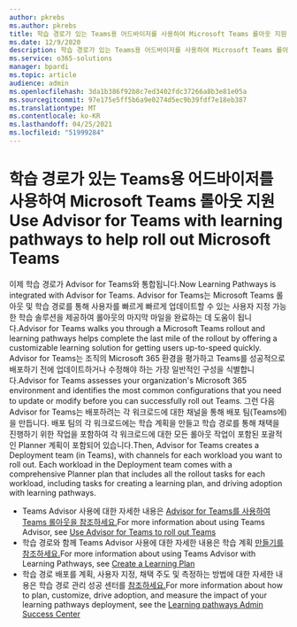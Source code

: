 ```yaml
---
author: pkrebs
ms.author: pkrebs
title: 학습 경로가 있는 Teams용 어드바이저를 사용하여 Microsoft Teams 롤아웃 지원
ms.date: 12/9/2020
description: 학습 경로가 있는 Teams용 어드바이저를 사용하여 Microsoft Teams 롤아웃 지원
ms.service: o365-solutions
manager: bpardi
ms.topic: article
audience: admin
ms.openlocfilehash: 3da1b386f92b8c7ed3402fdc37266a8b3e81e05a
ms.sourcegitcommit: 97e175e5ff5b6a9e0274d5ec9b39fdf7e18eb387
ms.translationtype: MT
ms.contentlocale: ko-KR
ms.lasthandoff: 04/25/2021
ms.locfileid: "51999284"
---
```

# <a name="use-advisor-for-teams-with-learning-pathways-to-help-roll-out-microsoft-teams"></a><span data-ttu-id="dc0fa-103">학습 경로가 있는 Teams용 어드바이저를 사용하여 Microsoft Teams 롤아웃 지원</span><span class="sxs-lookup"><span data-stu-id="dc0fa-103">Use Advisor for Teams with learning pathways to help roll out Microsoft Teams</span></span>
<span data-ttu-id="dc0fa-104">이제 학습 경로가 Advisor for Teams와 통합됩니다.</span><span class="sxs-lookup"><span data-stu-id="dc0fa-104">Now Learning Pathways is integrated with Advisor for Teams.</span></span> <span data-ttu-id="dc0fa-105">Advisor for Teams는 Microsoft Teams 롤아웃 및 학습 경로를 통해 사용자를 빠르게 빠르게 업데이트할 수 있는 사용자 지정 가능한 학습 솔루션을 제공하여 롤아웃의 마지막 마일을 완료하는 데 도움이 됩니다.</span><span class="sxs-lookup"><span data-stu-id="dc0fa-105">Advisor for Teams walks you through a Microsoft Teams rollout and learning pathways helps complete the last mile of the rollout by offering a customizable learning solution for getting users up-to-speed quickly.</span></span> <span data-ttu-id="dc0fa-106">Advisor for Teams는 조직의 Microsoft 365 환경을 평가하고 Teams를 성공적으로 배포하기 전에 업데이트하거나 수정해야 하는 가장 일반적인 구성을 식별합니다.</span><span class="sxs-lookup"><span data-stu-id="dc0fa-106">Advisor for Teams assesses your organization's Microsoft 365 environment and identifies the most common configurations that you need to update or modify before you can successfully roll out Teams.</span></span> <span data-ttu-id="dc0fa-107">그런 다음 Advisor for Teams는 배포하려는 각 워크로드에 대한 채널을 통해 배포 팀(Teams에)을 만듭니다. 배포 팀의 각 워크로드에는 학습 계획을 만들고 학습 경로를 통해 채택을 진행하기 위한 작업을 포함하여 각 워크로드에 대한 모든 롤아웃 작업이 포함된 포괄적인 Planner 계획이 포함되어 있습니다.</span><span class="sxs-lookup"><span data-stu-id="dc0fa-107">Then, Advisor for Teams creates a Deployment team (in Teams), with channels for each workload you want to roll out. Each workload in the Deployment team comes with a comprehensive Planner plan that includes all the rollout tasks for each workload, including tasks for creating a learning plan, and driving adoption with learning pathways.</span></span>

- <span data-ttu-id="dc0fa-108">Teams Advisor 사용에 대한 자세한 내용은 [Advisor for Teams를 사용하여 Teams 롤아웃을 참조하세요.](/microsoftteams/use-advisor-teams-roll-out)</span><span class="sxs-lookup"><span data-stu-id="dc0fa-108">For more information about using Teams Advisor, see [Use Advisor for Teams to roll out Teams](/microsoftteams/use-advisor-teams-roll-out)</span></span>
- <span data-ttu-id="dc0fa-109">학습 경로와 함께 Teams Advisor 사용에 대한 자세한 내용은 학습 계획 [만들기를 참조하세요.](/microsoftteams/use-advisor-teams-roll-out#create-a-learning-plan)</span><span class="sxs-lookup"><span data-stu-id="dc0fa-109">For more information about using Teams Advisor with Learning Pathways, see [Create a Learning Plan](/microsoftteams/use-advisor-teams-roll-out#create-a-learning-plan)</span></span>
- <span data-ttu-id="dc0fa-110">학습 경로 배포를 계획, 사용자 지정, 채택 주도 및 측정하는 방법에 대한 자세한 내용은 학습 경로 관리 성공 센터를 [참조하세요.](custom_successcenter.md)</span><span class="sxs-lookup"><span data-stu-id="dc0fa-110">For more information about how to plan, customize, drive adoption, and measure the impact of your learning pathways deployment, see the [Learning pathways Admin Success Center](custom_successcenter.md)</span></span>